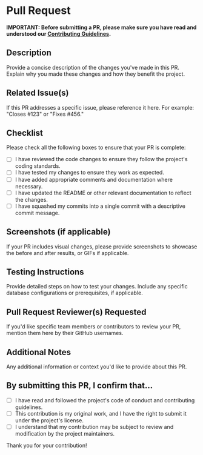 # Pull Request

**IMPORTANT: Before submitting a PR, please make sure you have read and understood our [Contributing Guidelines](CONTRIBUTING.md).**

## Description

Provide a concise description of the changes you've made in this PR. Explain why you made these changes and how they benefit the project.

## Related Issue(s)

If this PR addresses a specific issue, please reference it here. For example: "Closes #123" or "Fixes #456."

## Checklist

Please check all the following boxes to ensure that your PR is complete:

- [ ] I have reviewed the code changes to ensure they follow the project's coding standards.
- [ ] I have tested my changes to ensure they work as expected.
- [ ] I have added appropriate comments and documentation where necessary.
- [ ] I have updated the README or other relevant documentation to reflect the changes.
- [ ] I have squashed my commits into a single commit with a descriptive commit message.

## Screenshots (if applicable)

If your PR includes visual changes, please provide screenshots to showcase the before and after results, or GIFs if applicable.

## Testing Instructions

Provide detailed steps on how to test your changes. Include any specific database configurations or prerequisites, if applicable.

## Pull Request Reviewer(s) Requested

 If you'd like specific team members or contributors to review your PR, mention them here by their GitHub usernames.

## Additional Notes

Any additional information or context you'd like to provide about this PR.

## By submitting this PR, I confirm that...

- [ ] I have read and followed the project's code of conduct and contributing guidelines.
- [ ] This contribution is my original work, and I have the right to submit it under the project's license.
- [ ] I understand that my contribution may be subject to review and modification by the project maintainers.

Thank you for your contribution! 
